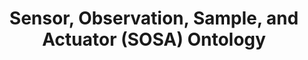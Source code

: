 ---
schema: default
title: 'Sensor, Observation, Sample, and Actuator (SOSA) Ontology'
notes: >-
  This ontology is based on the SSN Ontology by the W3C Semantic Sensor Networks
  Incubator Group (SSN-XG), together with considerations from the W3C/OGC
  Spatial Data on the Web Working Group.
organization: DataScientia Foundation
resources:
  - name: SOSA.UAN.owl
    url: >-
      http://git.knowdive.disi.unitn.it:8080/knowledge/LiveKnowledge/SREP/IoT/raw/master/SOSA.UAN.owl
    format: owl
    description: >-
      This ontology is based on the SSN Ontology by the W3C Semantic Sensor
      Networks Incubator Group (SSN-XG), together with considerations from the
      W3C/OGC Spatial Data on the Web Working Group.
    license: ''
    status: Unannotated
    byteSize: '37.987'
    issued: '2017-04-17'
    language: en
    modified: '17 December 2020, 01:42 (UTC+01:00)'
    OntologyEngineeringTool: Protégé
    ontologyLanguage: owl
    ontologySyntax: rdf
    example: ''
    ReferenceLKRepository: SREP
    referenceOntology: ''
    referenceDatasets: ''
distribution: sosa-owl
keyword: 'IoT, Environment'
publisher: W3C/OGC Spatial Data on the Web Working Group
category:
  - Upper-Level
versionNotes: ''
landingPage: 'http://www.w3.org/'
accessRigths: Public
creator: W3C/OGC Spatial Data on the Web Working Group
hasVersion: Unknown
isVersionOf: Unknown
issued: '2017-04-17'
modified: '17 December 2020, 01:42 (UTC+01:00)'
language: en
provenance: ''
page: 'http://www.w3.org/ns/sosa/'
wasGeneratedBy: ''
versionInfo: version  v2017-04-17
formalityLevel: Teleontology
OntologyEngineeringMethodology: ''
acronym: sosa
CompetencyQuestion: ''
preferredNamespacePrefix: sosa
toDoList: To completely annotate.
namespacesGenerated: ''
namespacesReused: ''
datasetLevel: Knowledge Level(L3-4)
spatialExtent: Unknown
temporalExtent: Unknown
---